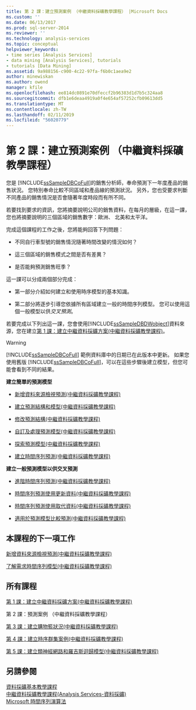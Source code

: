 ```yaml
---
title: 第 2 課：建立預測案例 （中繼資料採礦教學課程） |Microsoft Docs
ms.custom: ''
ms.date: 06/13/2017
ms.prod: sql-server-2014
ms.reviewer: ''
ms.technology: analysis-services
ms.topic: conceptual
helpviewer_keywords:
- time series [Analysis Services]
- data mining [Analysis Services], tutorials
- tutorials [Data Mining]
ms.assetid: 9a988156-c900-4c22-97fa-f6b0c1aea9e2
author: minewiskan
ms.author: owend
manager: kfile
ms.openlocfilehash: ee814dc0891e70dfeccf2b96383d1d7b5c324aa8
ms.sourcegitcommit: dfb1e6deaa4919a0f4e654af57252cfb09613dd5
ms.translationtype: MT
ms.contentlocale: zh-TW
ms.lasthandoff: 02/11/2019
ms.locfileid: "56020779"
---
```

# <a name="lesson-2-building-a-forecasting-scenario-intermediate-data-mining-tutorial"></a>第 2 課：建立預測案例 （中繼資料採礦教學課程）
  您是 [!INCLUDE[ssSampleDBCoFull](../includes/sssampledbcofull-md.md)]的銷售分析師，奉命預測下一年度產品的銷售狀況。 您特別奉命比較不同區域和產品線的預測狀況。 另外，您也受要求判斷不同產品的銷售情況是否會隨著年度時段而有所不同。  
  
 若要找到要求的資訊，您將摘要說明公司的銷售資料，在每月的層級，在這一課，您也將摘要說明的三個區域的銷售數字：歐洲、 北美和太平洋。  
  
 完成這個課程的工作之後，您將能夠回答下列問題：  
  
-   不同自行車型號的銷售情況隨著時間改變的情況如何？  
  
-   這三個區域的銷售模式之間是否有差異？  
  
-   是否能夠預測銷售旺季？  
  
 這一課可以分成兩個部分完成：  
  
-   第一部分介紹如何建立和使用時序模型的基本知識。  
  
-   第二部分將逐步引導您依據所有區域建立一般的時間序列模型。 您可以使用這個一般模型以供*交叉預測*。  
  
 若要完成以下列出這一課，您會使用[!INCLUDE[ssSampleDBDWobject](../includes/sssampledbdwobject-md.md)]資料來源，您在建立[第 1 課：建立中繼資料採礦方案&#40;中繼資料採礦教學課程&#41;](../../2014/tutorials/lesson-1-create-solution-intermediate-data-mining-tutorial.md)。  
  
> [!WARNING]  
>  [!INCLUDE[ssSampleDBCoFull](../includes/sssampledbcofull-md.md)] 範例資料庫中的日期已在此版本中更新。 如果您使用舊版 [!INCLUDE[ssSampleDBCoFull](../includes/sssampledbcofull-md.md)]，可以在這些步驟後建立模型，但您可能會看到不同的結果。  
  
 **建立簡單的預測模型**  
  
-   [新增資料來源檢視預測&#40;中繼資料採礦教學課程&#41;](../../2014/tutorials/adding-a-data-source-view-for-forecasting-intermediate-data-mining-tutorial.md)  
  
-   [建立預測結構和模型&#40;中繼資料採礦教學課程&#41;](../../2014/tutorials/creating-a-forecasting-structure-and-model-intermediate-data-mining-tutorial.md)  
  
-   [修改預測結構&#40;中繼資料採礦教學課程&#41;](../../2014/tutorials/modifying-the-forecasting-structure-intermediate-data-mining-tutorial.md)  
  
-   [自訂及處理預測模型&#40;中繼資料採礦教學課程&#41;](../../2014/tutorials/customize-process-forecasting-model-intermediate-data-mining-tutorial.md)  
  
-   [探索預測模型&#40;中繼資料採礦教學課程&#41;](../../2014/tutorials/exploring-the-forecasting-model-intermediate-data-mining-tutorial.md)  
  
-   [建立時間序列預測&#40;中繼資料採礦教學課程&#41;](../../2014/tutorials/creating-time-series-predictions-intermediate-data-mining-tutorial.md)  
  
 **建立一般預測模型以供交叉預測**  
  
-   [進階時間序列預測&#40;中繼資料採礦教學課程&#41;](../../2014/tutorials/advanced-time-series-predictions-intermediate-data-mining-tutorial.md)  
  
-   [時間序列預測使用更新資料&#40;中繼資料採礦教學課程&#41;](../../2014/tutorials/time-series-predictions-using-updated-data-intermediate-data-mining-tutorial.md)  
  
-   [時間序列預測使用取代資料&#40;中繼資料採礦教學課程&#41;](../../2014/tutorials/time-series-predictions-replacement-data-intermediate-data-mining.md)  
  
-   [適用於預測模型比較預測&#40;中繼資料採礦教學課程&#41;](../../2014/tutorials/comparing-predictions-for-forecasting-models-intermediate-data-mining-tutorial.md)  
  
## <a name="next-task-in-lesson"></a>本課程的下一項工作  
 [新增資料來源檢視預測&#40;中繼資料採礦教學課程&#41;](../../2014/tutorials/adding-a-data-source-view-for-forecasting-intermediate-data-mining-tutorial.md)  
  
 [了解需求時間序列模型&#40;中繼資料採礦教學課程&#41;](../../2014/tutorials/time-series-model-requirements-intermediate-data-mining-tutorial.md)  
  
## <a name="all-lessons"></a>所有課程  
 [第 1 課：建立中繼資料採礦方案&#40;中繼資料採礦教學課程&#41;](../../2014/tutorials/lesson-1-create-solution-intermediate-data-mining-tutorial.md)  
  
 第 2 課：預測案例 （中繼資料採礦教學課程）  
  
 [第 3 課：建立購物籃狀況&#40;中繼資料採礦教學課程&#41;](../../2014/tutorials/lesson-3-building-a-market-basket-scenario-intermediate-data-mining-tutorial.md)  
  
 [第 4 課：建立時序群集案例&#40;中繼資料採礦教學課程&#41;](../../2014/tutorials/lesson-4-build-sequence-clustering-scenario-intermediate-data-mining.md)  
  
 [第 5 課：建立類神經網路和羅吉斯迴歸模型&#40;中繼資料採礦教學課程&#41;](../../2014/tutorials/lesson-5-build-models-intermediate-data-mining-tutorial.md)  
  
## <a name="see-also"></a>另請參閱  
 [資料採礦基本教學課程](../../2014/tutorials/basic-data-mining-tutorial.md)   
 [中繼資料採礦教學課程&#40;Analysis Services-資料採礦&#41;](../../2014/tutorials/intermediate-data-mining-tutorial-analysis-services-data-mining.md)   
 [Microsoft 時間序列演算法](../../2014/analysis-services/data-mining/microsoft-time-series-algorithm.md)  
  
  
